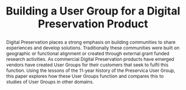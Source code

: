 ---
abstract: Digital Preservation places a strong emphasis on building communities to
  share experiences and develop solutions. Traditionally these communities were built
  on geographic or functional alignment or created through external grant funded research
  activities. As commercial Digital Preservation products have emerged vendors have
  created User Groups for their customers that seek to fulfil this function. Using
  the lessons of the 11-year history of the Preservica User Group, this paper explores
  how these User Groups function and compares this to studies of User Groups in other
  domains.
creators:
- Cochrane, Euan
- Verdegem, Remke
- Tilbury, Jonathan
date: null
document_url: https://services.phaidra.univie.ac.at/api/object/o:1079912/download
grand_parent: iPRES
institutions: []
keywords: []
landing_page_url: https://phaidra.univie.ac.at/o:1079912
language: eng
layout: publication
license: CC BY 4.0 International
notes_url: null
parent: iPRES 2019
publication_type: paper
size: 210787
slides_url: null
source_name: iPRES
stream_url: null
title: 'Building a User Group for a Digital Preservation Product '
year: 2019
---